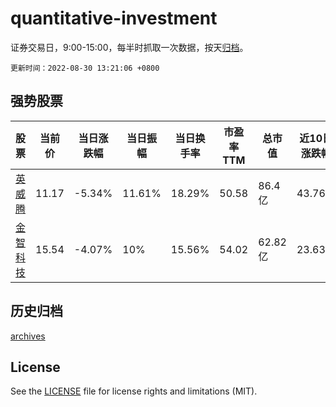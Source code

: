 # quantitative-investment

证券交易日，9:00-15:00，每半时抓取一次数据，按天[归档](archives)。

`更新时间：2022-08-30 13:21:06 +0800`

## 强势股票

|股票|当前价|当日涨跌幅|当日振幅|当日换手率|市盈率TTM|总市值|近10日涨跌幅|
|----|----|----|----|----|----|----|----|
|[英威腾](https://xueqiu.com/S/SZ002334)|11.17|-5.34%|11.61%|18.29%|50.58|86.4亿|43.76%|
|[金智科技](https://xueqiu.com/S/SZ002090)|15.54|-4.07%|10%|15.56%|54.02|62.82亿|23.63%|

## 历史归档

[archives](archives)

## License

See the [LICENSE](LICENSE) file for license rights and limitations (MIT).